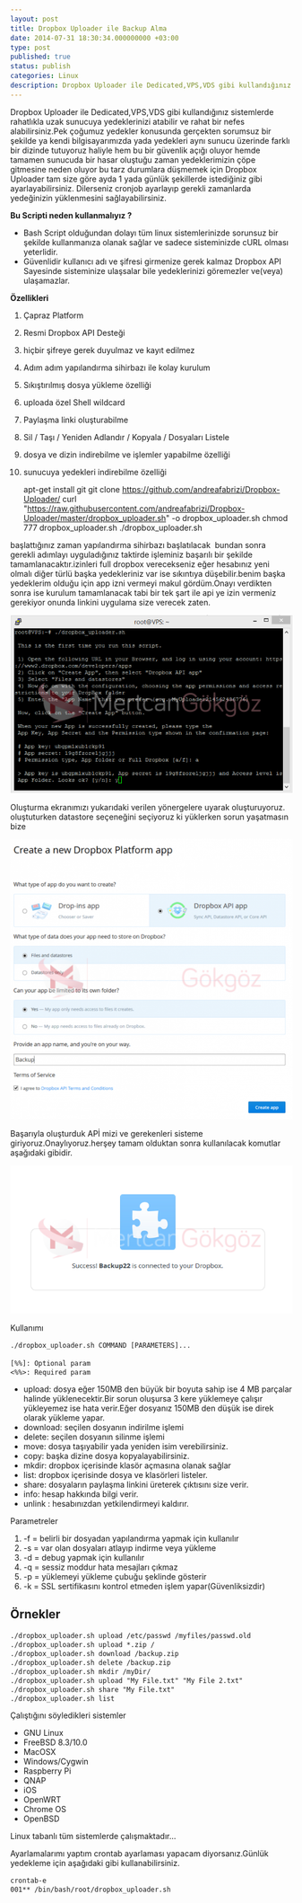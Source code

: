 ```yaml
---
layout: post
title: Dropbox Uploader ile Backup Alma
date: 2014-07-31 18:30:34.000000000 +03:00
type: post
published: true
status: publish
categories: Linux
description: Dropbox Uploader ile Dedicated,VPS,VDS gibi kullandığınız sistemlerde rahatlıkla uzak sunucuya yedeklerinizi atabilir ve rahat bir nefes
---
```

Dropbox Uploader ile Dedicated,VPS,VDS gibi kullandığınız sistemlerde rahatlıkla uzak sunucuya yedeklerinizi atabilir ve rahat bir nefes alabilirsiniz.Pek çoğumuz yedekler konusunda gerçekten sorumsuz bir şekilde ya kendi bilgisayarımızda yada yedekleri aynı sunucu üzerinde farklı bir dizinde tutuyoruz haliyle hem bu bir güvenlik açığı oluyor hemde tamamen sunucuda bir hasar oluştuğu zaman yedeklerimizin çöpe gitmesine neden oluyor bu tarz durumlara düşmemek için Dropbox Uploader tam size göre ayda 1 yada günlük şekillerde istediğiniz gibi ayarlayabilirsiniz. Dilerseniz cronjob ayarlayıp gerekli zamanlarda yedeğinizin yüklenmesini sağlayabilirsiniz.

**Bu Scripti neden kullanmalıyız ?**

- Bash Script olduğundan dolayı tüm linux sistemlerinizde sorunsuz bir şekilde kullanmanıza olanak sağlar ve sadece sisteminizde cURL olması yeterlidir.
- Güvenlidir kullanıcı adı ve şifresi girmenize gerek kalmaz Dropbox API Sayesinde sisteminize ulaşsalar bile yedeklerinizi göremezler ve(veya) ulaşamazlar.

**Özellikleri**

1. Çapraz Platform
2. Resmi Dropbox API Desteği
3. hiçbir şifreye gerek duyulmaz ve kayıt edilmez
4. Adım adım yapılandırma sihirbazı ile kolay kurulum
5. Sıkıştırılmış dosya yükleme özelliği
6. uploada özel Shell wildcard
7. Paylaşma linki oluşturabilme
8. Sil / Taşı / Yeniden Adlandır / Kopyala / Dosyaları Listele
9. dosya ve dizin indirebilme ve işlemler yapabilme özelliği
10. sunucuya yedekleri indirebilme özelliği

    apt-get install git
    git clone https://github.com/andreafabrizi/Dropbox-Uploader/
    curl "https://raw.githubusercontent.com/andreafabrizi/Dropbox-Uploader/master/dropbox_uploader.sh" -o dropbox_uploader.sh
    chmod 777 dropbox_uploader.sh
    ./dropbox_uploader.sh

başlattığınız zaman yapılandırma sihirbazı başlatılacak&nbsp; bundan sonra gerekli adımlayı uyguladığınız taktirde işleminiz başarılı bir şekilde tamamlanacaktır.izinleri full dropbox verecekseniz eğer hesabınız yeni olmalı diğer türlü başka yedekleriniz var ise sıkıntıya düşebilir.benim başka yedeklerim olduğu için app izni vermeyi makul gördüm.Onayı verdikten sonra ise kurulum tamamlanacak tabi bir tek şart ile api ye izin vermeniz gerekiyor onunda linkini uygulama size verecek zaten.

![dropboxabackupyapmagorsel2](/assets/dropboxabackupyapmagorsel2.png)

Oluşturma ekranımızı yukarıdaki verilen yönergelere uyarak oluşturuyoruz. oluştuturken datastore seçeneğini seçiyoruz ki yüklerken sorun yaşatmasın bize

![dropboxabackupyapmagorsel1](/assets/dropboxabackupyapmagorsel1-e1406814599373-582x576.png)

Başarıyla oluşturduk APİ mizi ve gerekenleri sisteme giriyoruz.Onaylıyoruz.herşey tamam olduktan sonra kullanılacak komutlar aşağıdaki gibidir.

![dropboxabackupyapmagorsel2.2](/assets/dropboxabackupyapmagorsel2.2.png)

Kullanımı

    ./dropbox_uploader.sh COMMAND [PARAMETERS]...

    [%%]: Optional param
    <%%>: Required param

- upload: dosya eğer 150MB den büyük bir boyuta sahip ise 4 MB parçalar halinde yüklenecektir.Bir sorun oluşursa 3 kere yüklemeye çalışır yükleyemez ise hata verir.Eğer dosyanız 150MB den düşük ise direk olarak yükleme yapar.
- download: seçilen dosyanın indirilme işlemi
- delete: seçilen dosyanın silinme işlemi
- move: dosya taşıyabilir yada yeniden isim verebilirsiniz.
- copy: başka dizine dosya kopyalayabilirsiniz.
- mkdir: dropbox içerisinde klasör açmasına olanak sağlar
- list: dropbox içerisinde dosya ve klasörleri listeler.
- share: dosyaların paylaşma linkini üreterek çıktısını size verir.
- info: hesap hakkında bilgi verir.
- unlink : hesabınızdan yetkilendirmeyi kaldırır.

Parametreler

1. -f = belirli bir dosyadan yapılandırma yapmak için kullanılır
2. -s = var olan dosyaları atlayıp indirme veya yükleme
3. -d = debug yapmak için kullanılır
4. -q = sessiz moddur hata mesajları çıkmaz
5. -p = yüklemeyi yükleme çubuğu şeklinde gösterir
6. -k = SSL sertifikasını kontrol etmeden işlem yapar(Güvenliksizdir)

## **Örnekler**

    ./dropbox_uploader.sh upload /etc/passwd /myfiles/passwd.old
    ./dropbox_uploader.sh upload *.zip /
    ./dropbox_uploader.sh download /backup.zip
    ./dropbox_uploader.sh delete /backup.zip
    ./dropbox_uploader.sh mkdir /myDir/
    ./dropbox_uploader.sh upload "My File.txt" "My File 2.txt"
    ./dropbox_uploader.sh share "My File.txt"
    ./dropbox_uploader.sh list

Çalıştığını söyledikleri sistemler

- GNU Linux
- FreeBSD 8.3/10.0
- MacOSX
- Windows/Cygwin
- Raspberry Pi
- QNAP
- iOS
- OpenWRT
- Chrome OS
- OpenBSD

Linux tabanlı tüm sistemlerde çalışmaktadır...

Ayarlamalarımı yaptım crontab ayarlaması yapacam diyorsanız.Günlük yedekleme için aşağıdaki gibi kullanabilirsiniz.

    crontab-e
    001** /bin/bash/root/dropbox_uploader.sh
